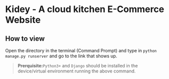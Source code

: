 # Kidey - A cloud kitchen E-Commerce Website



## How to view

Open the directory in the terminal (Command Prompt) and type in `python manage.py runserver` and go to the link that shows up.


> **Prerquisite:**`Python3+` and `Django` should be installed in the device/virtual environment running the above command.
